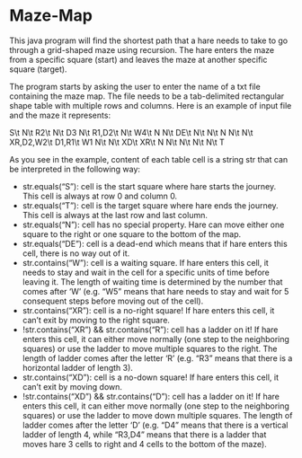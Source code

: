 # Maze-Map
This java program will find the shortest path that a hare needs to take to go through a grid-shaped maze using recursion. 
The hare enters the maze from a specific square (start) and leaves the maze at another specific square (target).

The program starts by asking the user to enter the name of a txt file containing the maze map. The file needs to be a tab-delimited rectangular shape table with 
multiple rows and columns. Here is an example of input file and the maze it represents:

S\t N\t R2\t N\t D3
N\t R1,D2\t N\t W4\t N
N\t DE\t N\t N\t N
N\t N\t XR,D2,W2\t D1,R1\t W1
N\t N\t XD\t XR\t N
N\t N\t N\t N\t T

As you see in the example, content of each table cell is a string str that can be interpreted in the following way:
- str.equals(“S”): cell is the start square where hare starts the journey. This cell is always at row 0 and column 0.
- str.equals(“T”): cell is the target square where hare ends the journey. This cell is always at the last row and last column.
- str.equals(“N”): cell has no special property. Hare can move either one square to the right or one square to the bottom of the map.
- str.equals(“DE”): cell is a dead-end which means that if hare enters this cell, there is no way out of it.
- str.contains(“W”): cell is a waiting square. If hare enters this cell, it needs to stay and wait in the cell for a specific
units of time before leaving it. The length of waiting time is determined by the number that comes after ‘W’ (e.g. “W5” means that hare needs to stay and 
wait for 5 consequent steps before moving out of the cell).
- str.contains(“XR”): cell is a no-right square! If hare enters this cell, it can’t exit by moving to the right square.
- !str.contains(“XR”) && str.contains(“R”): cell has a ladder on it! If hare enters this cell, it can either move normally (one step to the neighboring squares) or 
use the ladder to move multiple squares to the right. The length of ladder comes after the letter ‘R’ (e.g. “R3” means that there is a horizontal ladder of length 3).
- str.contains(“XD”): cell is a no-down square! If hare enters this cell, it can’t exit by moving down.
- !str.contains(“XD”) && str.contains(“D”): cell has a ladder on it! If hare enters this cell, it can either move normally (one step to the neighboring squares) or 
use the ladder to move down multiple squares. The length of ladder comes after the letter ‘D’ (e.g. “D4” means that there is a vertical ladder of length 4, 
while “R3,D4” means that there is a ladder that moves hare 3 cells to right and 4 cells to the bottom of the maze).
